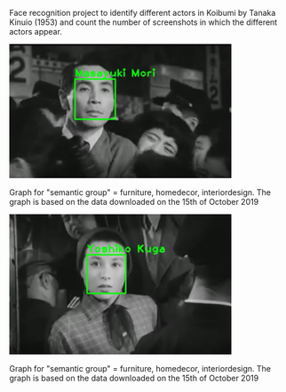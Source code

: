 Face recognition project to identify different actors in Koibumi by Tanaka Kinuio (1953) and count the number of screenshots in which the different actors appear.

<img src="https://github.com/ecancellieri/Face_Recognition_Koibumi/blob/master/Masayuki_Mori.png" width="400">
<p>
Graph for "semantic group" = furniture, homedecor, interiordesign. The graph is based on the data downloaded on the 15th of October 2019
<p>
<img src="https://github.com/ecancellieri/Face_Recognition_Koibumi/blob/master/Yoshiko_Kuga.png" width="400">
<p>
Graph for "semantic group" = furniture, homedecor, interiordesign. The graph is based on the data downloaded on the 15th of October 2019
<p>
